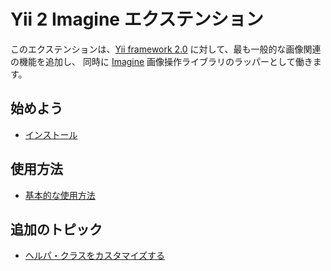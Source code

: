 Yii 2 Imagine エクステンション
==============================

このエクステンションは、[Yii framework 2.0](https://www.yiiframework.com) に対して、最も一般的な画像関連の機能を追加し、
同時に [Imagine](https://imagine.readthedocs.org/) 画像操作ライブラリのラッパーとして働きます。

始めよう
--------

* [インストール](installation.md)

使用方法
--------

* [基本的な使用方法](basic-usage.md)

追加のトピック
--------------

* [ヘルパ・クラスをカスタマイズする](customizing-helper-classes.md)
